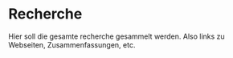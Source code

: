 # Recherche

Hier soll die gesamte recherche gesammelt werden. 
Also links zu Webseiten, Zusammenfassungen, etc.

